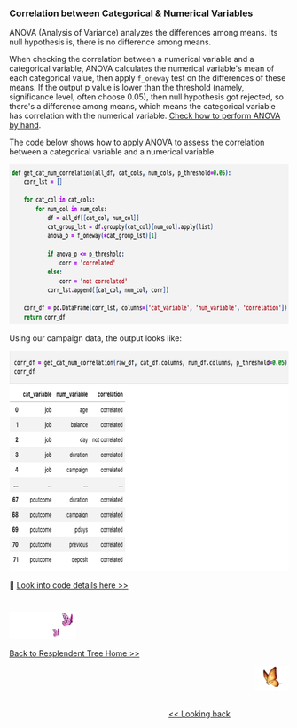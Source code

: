 ### Correlation between Categorical & Numerical Variables

ANOVA (Analysis of Variance) analyzes the differences among means. Its null hypothesis is, there is no difference among means.

When checking the correlation between a numerical variable and a categorical variable, ANOVA calculates the numerical variable's mean of each categorical value, then apply `f_oneway` test on the differences of these means. If the output p value is lower than the threshold (namely, significance level, often choose 0.05), then null hypothesis got rejected, so there's a difference among means, which means the categorical variable has correlation with the numerical variable. [Check how to perform ANOVA by hand][1].

The code below shows how to apply ANOVA to assess the correlation between a categorical variable and a numerical variable.

<img src="https://github.com/lady-h-world/My_Garden/blob/main/images/Resplendent_Tree_images/anova_code.png" width="739" height="288" />


Using our campaign data, the output looks like:

<img src="https://github.com/lady-h-world/My_Garden/blob/main/images/Resplendent_Tree_images/anova_out.png" width="728" height="397" />

🌻 [Look into code details here >>][2] 

#
<p align="left">
<img src="https://github.com/lady-h-world/My_Garden/blob/main/images/follow_us.png" width="120" height="50" />
</p>

[Back to Resplendent Tree Home >>][3]

<p align="right">
<img src="https://github.com/lady-h-world/My_Garden/blob/main/images/going_back.png" width="60" height="44" />
</p>

&nbsp;&nbsp;&nbsp;&nbsp;&nbsp;&nbsp;&nbsp;&nbsp;&nbsp;&nbsp;&nbsp;&nbsp;&nbsp;&nbsp;&nbsp;&nbsp;&nbsp;&nbsp;&nbsp;&nbsp;&nbsp;&nbsp;&nbsp;&nbsp;&nbsp;&nbsp;&nbsp;&nbsp;&nbsp;&nbsp;&nbsp;&nbsp;&nbsp;&nbsp;&nbsp;&nbsp;&nbsp;&nbsp;&nbsp;&nbsp;&nbsp;&nbsp;&nbsp;&nbsp;&nbsp;&nbsp;&nbsp;&nbsp;&nbsp;&nbsp;&nbsp;&nbsp;&nbsp;&nbsp;&nbsp;&nbsp;&nbsp;&nbsp;&nbsp;&nbsp;&nbsp;&nbsp;&nbsp;&nbsp;&nbsp;&nbsp;&nbsp;&nbsp;&nbsp;&nbsp;&nbsp;&nbsp;&nbsp;&nbsp;&nbsp;&nbsp;&nbsp;&nbsp;&nbsp;&nbsp;&nbsp;&nbsp;&nbsp;&nbsp;&nbsp;&nbsp;&nbsp;&nbsp;&nbsp;&nbsp;&nbsp;&nbsp;&nbsp;&nbsp;&nbsp;&nbsp;&nbsp;&nbsp;&nbsp;&nbsp;&nbsp;&nbsp;&nbsp;&nbsp;&nbsp;&nbsp;&nbsp;&nbsp;&nbsp;&nbsp;&nbsp;&nbsp;&nbsp;&nbsp;&nbsp;&nbsp;&nbsp;&nbsp;&nbsp;&nbsp;&nbsp;&nbsp;&nbsp;&nbsp;&nbsp;&nbsp;&nbsp;&nbsp;&nbsp;&nbsp;&nbsp;&nbsp;&nbsp;&nbsp;&nbsp;&nbsp;&nbsp;&nbsp;&nbsp;&nbsp;&nbsp;&nbsp;&nbsp;&nbsp;&nbsp;&nbsp;&nbsp;&nbsp;&nbsp;&nbsp;&nbsp;&nbsp;&nbsp;&nbsp;&nbsp;&nbsp;&nbsp;&nbsp;&nbsp;&nbsp;&nbsp;&nbsp;&nbsp;&nbsp;&nbsp;&nbsp;&nbsp;&nbsp;&nbsp;&nbsp;&nbsp;&nbsp;&nbsp;&nbsp;&nbsp;&nbsp;&nbsp;&nbsp;&nbsp;&nbsp;&nbsp;&nbsp;&nbsp;&nbsp;&nbsp;&nbsp;&nbsp;&nbsp;&nbsp;&nbsp;&nbsp;&nbsp;&nbsp;&nbsp;&nbsp;&nbsp;&nbsp;&nbsp;&nbsp;&nbsp;&nbsp;[<< Looking back][4]
 

[1]:http://www.sefidian.com/2022/08/02/measure-the-correlation-between-numerical-and-categorical-variables-and-the-correlation-between-two-categorical-variables-in-python-chi-square-and-anova/
[2]:https://github.com/lady-h-world/My_Garden/blob/main/code/resplendent_tree/correlation/correlations.ipynb
[3]:https://github.com/lady-h-world/My_Garden/blob/main/reading_pages/Resplendent_Tree/about_resplendent_tree.md
[4]:https://github.com/lady-h-world/My_Garden/blob/main/reading_pages/Resplendent_Tree/corr2.md
